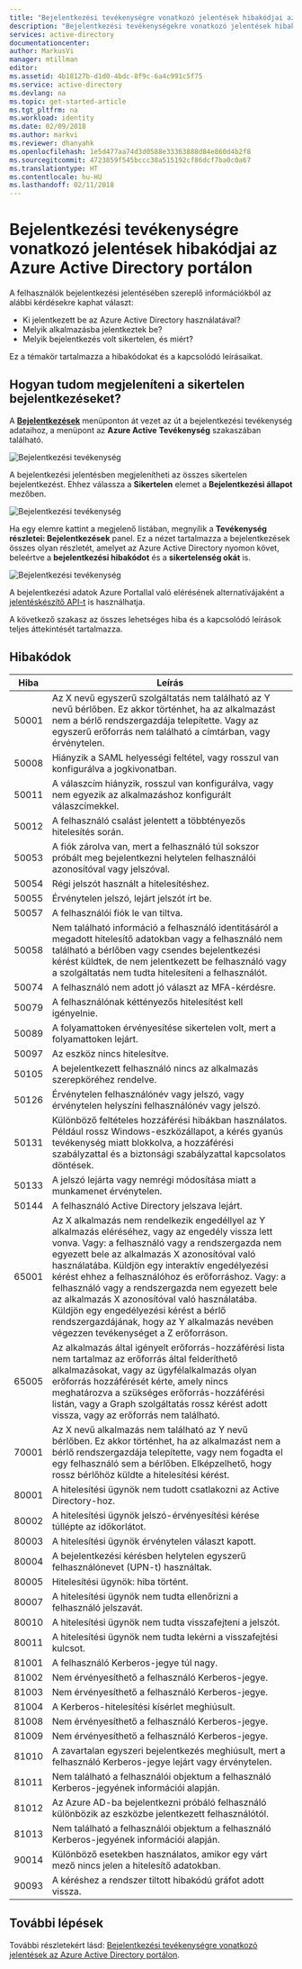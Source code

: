 ```yaml
---
title: "Bejelentkezési tevékenységre vonatkozó jelentések hibakódjai az Azure Active Directory portálon | Microsoft Docs"
description: "Bejelentkezési tevékenységekre vonatkozó jelentések hibakódjainak referenciája."
services: active-directory
documentationcenter: 
author: MarkusVi
manager: mtillman
editor: 
ms.assetid: 4b18127b-d1d0-4bdc-8f9c-6a4c991c5f75
ms.service: active-directory
ms.devlang: na
ms.topic: get-started-article
ms.tgt_pltfrm: na
ms.workload: identity
ms.date: 02/09/2018
ms.author: markvi
ms.reviewer: dhanyahk
ms.openlocfilehash: 1e5d477aa74d3d0588e33363888d84e860d4b2f8
ms.sourcegitcommit: 4723859f545bccc38a515192cf86dcf7ba0c0a67
ms.translationtype: HT
ms.contentlocale: hu-HU
ms.lasthandoff: 02/11/2018
---
```

# <a name="sign-in-activity-report-error-codes-in-the-azure-active-directory-portal"></a>Bejelentkezési tevékenységre vonatkozó jelentések hibakódjai az Azure Active Directory portálon

A felhasználók bejelentkezési jelentésében szereplő információkból az alábbi kérdésekre kaphat választ:

- Ki jelentkezett be az Azure Active Directory használatával?
- Melyik alkalmazásba jelentkeztek be?
- Melyik bejelentkezés volt sikertelen, és miért?

Ez a témakör tartalmazza a hibakódokat és a kapcsolódó leírásaikat. 

## <a name="how-can-i-display-failed-sign-ins"></a>Hogyan tudom megjeleníteni a sikertelen bejelentkezéseket? 

A **[Bejelentkezések](https://portal.azure.com/#blade/Microsoft_AAD_IAM/ActiveDirectoryMenuBlade/SignIns)** menüponton át vezet az út a bejelentkezési tevékenység adataihoz, a menüpont az **Azure Active** **Tevékenység** szakaszában található.


![Bejelentkezési tevékenység](./media/active-directory-reporting-activity-sign-ins-errors/61.png "Sign-in activity")

A bejelentkezési jelentésben megjelenítheti az összes sikertelen bejelentkezést. Ehhez válassza a **Sikertelen** elemet a **Bejelentkezési állapot** mezőben.

![Bejelentkezési tevékenység](./media/active-directory-reporting-activity-sign-ins-errors/06.png "Sign-in activity")

Ha egy elemre kattint a megjelenő listában, megnyílik a **Tevékenység részletei: Bejelentkezések** panel. Ez a nézet tartalmazza a bejelentkezések összes olyan részletét, amelyet az Azure Active Directory nyomon követ, beleértve a **bejelentkezési hibakódot** és a **sikertelenség okát** is.

![Bejelentkezési tevékenység](./media/active-directory-reporting-activity-sign-ins-errors/05.png "Sign-in activity")


A bejelentkezési adatok Azure Portallal való elérésének alternatívájaként a [jelentéskészítő API-t](active-directory-reporting-api-getting-started-azure-portal.md) is használhatja.


A következő szakasz az összes lehetséges hiba és a kapcsolódó leírások teljes áttekintését tartalmazza. 

## <a name="error-codes"></a>Hibakódok

|Hiba|Leírás|
|---|---|
|50001|Az X nevű egyszerű szolgáltatás nem található az Y nevű bérlőben. Ez akkor történhet, ha az alkalmazást nem a bérlő rendszergazdája telepítette. Vagy az egyszerű erőforrás nem található a címtárban, vagy érvénytelen.|
|50008|Hiányzik a SAML helyességi feltétel, vagy rosszul van konfigurálva a jogkivonatban.|
|50011|A válaszcím hiányzik, rosszul van konfigurálva, vagy nem egyezik az alkalmazáshoz konfigurált válaszcímekkel.|
|50012|A felhasználó csalást jelentett a többtényezős hitelesítés során.|
|50053|A fiók zárolva van, mert a felhasználó túl sokszor próbált meg bejelentkezni helytelen felhasználói azonosítóval vagy jelszóval.|
|50054|Régi jelszót használt a hitelesítéshez.|
|50055|Érvénytelen jelszó, lejárt jelszót írt be.|
|50057|A felhasználói fiók le van tiltva.|
|50058|Nem található információ a felhasználó identitásáról a megadott hitelesítő adatokban vagy a felhasználó nem található a bérlőben vagy csendes bejelentkezési kérést küldtek, de nem jelentkezett be felhasználó vagy a szolgáltatás nem tudta hitelesíteni a felhasználót.|
|50074|A felhasználó nem adott jó választ az MFA-kérdésre.|
|50079|A felhasználónak kéttényezős hitelesítést kell igényelnie.|
|50089|A folyamattoken érvényesítése sikertelen volt, mert a folyamattoken lejárt.|
|50097|Az eszköz nincs hitelesítve.|
|50105|A bejelentkezett felhasználó nincs az alkalmazás szerepköréhez rendelve.|
|50126|Érvénytelen felhasználónév vagy jelszó, vagy érvénytelen helyszíni felhasználónév vagy jelszó.|
|50131|Különböző feltételes hozzáférési hibákban használatos. Például rossz Windows-eszközállapot, a kérés gyanús tevékenység miatt blokkolva, a hozzáférési szabályzattal és a biztonsági szabályzattal kapcsolatos döntések.|
|50133|A jelszó lejárta vagy nemrégi módosítása miatt a munkamenet érvénytelen.|
|50144|A felhasználó Active Directory jelszava lejárt.|
|65001|Az X alkalmazás nem rendelkezik engedéllyel az Y alkalmazás eléréséhez, vagy az engedély vissza lett vonva. Vagy: a felhasználó vagy a rendszergazda nem egyezett bele az alkalmazás X azonosítóval való használatába. Küldjön egy interaktív engedélyezési kérést ehhez a felhasználóhoz és erőforráshoz. Vagy: a felhasználó vagy a rendszergazda nem egyezett bele az alkalmazás X azonosítóval való használatába. Küldjön egy engedélyezési kérést a bérlő rendszergazdájának, hogy az Y alkalmazás nevében végezzen tevékenységet a Z erőforráson.|
|65005|Az alkalmazás által igényelt erőforrás-hozzáférési lista nem tartalmaz az erőforrás által felderíthető alkalmazásokat, vagy az ügyfélalkalmazás olyan erőforrás hozzáférését kérte, amely nincs meghatározva a szükséges erőforrás-hozzáférési listán, vagy a Graph szolgáltatás rossz kérést adott vissza, vagy az erőforrás nem található.|
|70001|Az X nevű alkalmazás nem található az Y nevű bérlőben. Ez akkor történhet, ha az alkalmazást nem a bérlő rendszergazdája telepítette, vagy nem fogadta el egy felhasználó sem a bérlőben. Elképzelhető, hogy rossz bérlőhöz küldte a hitelesítési kérést.|
|80001|A hitelesítési ügynök nem tudott csatlakozni az Active Directory-hoz.|
|80002|A hitelesítési ügynök jelszó-érvényesítési kérése túllépte az időkorlátot.|
|80003|A hitelesítési ügynök érvénytelen választ kapott.|
|80004|A bejelentkezési kérésben helytelen egyszerű felhasználónevet (UPN-t) használtak.|
|80005|Hitelesítési ügynök: hiba történt.|
|80007|A hitelesítési ügynök nem tudta ellenőrizni a felhasználó jelszavát.|
|80010|A hitelesítési ügynök nem tudta visszafejteni a jelszót.|
|80011|A hitelesítési ügynök nem tudta lekérni a visszafejtési kulcsot.|
|81001|A felhasználó Kerberos-jegye túl nagy.|
|81002|Nem érvényesíthető a felhasználó Kerberos-jegye.|
|81003|Nem érvényesíthető a felhasználó Kerberos-jegye.|
|81004|A Kerberos-hitelesítési kísérlet meghiúsult.|
|81008|Nem érvényesíthető a felhasználó Kerberos-jegye.|
|81009|Nem érvényesíthető a felhasználó Kerberos-jegye.|
|81010|A zavartalan egyszeri bejelentkezés meghiúsult, mert a felhasználó Kerberos-jegye lejárt vagy érvénytelen.|
|81011|Nem található a felhasználói objektum a felhasználó Kerberos-jegyének információi alapján.|
|81012|Az Azure AD-ba bejelentkezni próbáló felhasználó különbözik az eszközbe jelentkezett felhasználótól.|
|81013|Nem található a felhasználói objektum a felhasználó Kerberos-jegyének információi alapján.|
|90014|Különböző esetekben használatos, amikor egy várt mező nincs jelen a hitelesítő adatokban.|
|90093|A kéréshez a rendszer tiltott hibakódú gráfot adott vissza.|



## <a name="next-steps"></a>További lépések

További részletekért lásd: [Bejelentkezési tevékenységre vonatkozó jelentések az Azure Active Directory portálon](active-directory-reporting-activity-sign-ins.md).
